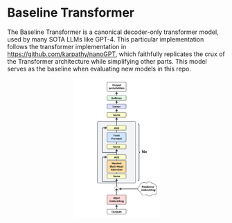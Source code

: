 # Baseline Transformer

The Baseline Transformer is a canonical decoder-only transformer model, used by many SOTA LLMs like GPT-4. This particular implementation follows the transformer implementation in https://github.com/karpathy/nanoGPT, which faithfully replicates the crux of the Transformer architecture while simplifying other parts. This model serves as the baseline when evaluating new models in this repo.

<div align="center">
  <img src="assets/decoder_diagram.svg" alt="sdasd" width="40%">
</div>